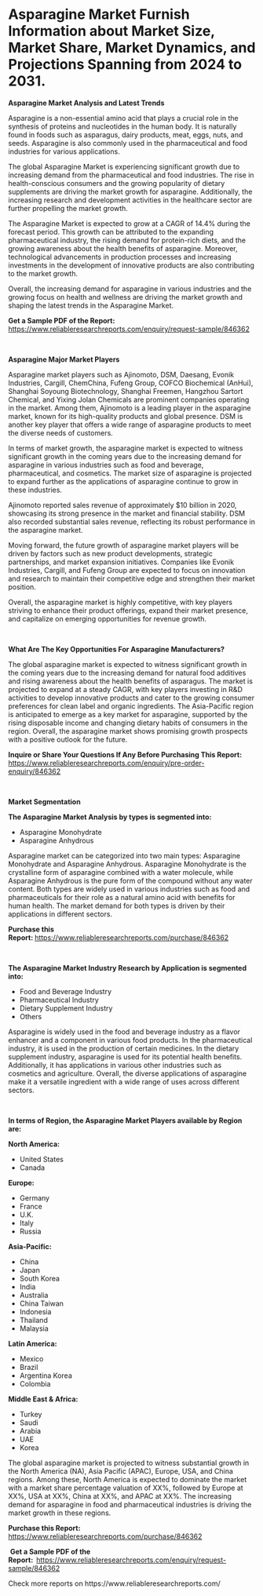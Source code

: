 <p><h1>Asparagine Market Furnish Information about Market Size, Market Share, Market Dynamics, and Projections Spanning from 2024 to 2031.</h1></p><p><strong>Asparagine Market Analysis and Latest Trends</strong></p>
<p><p>Asparagine is a non-essential amino acid that plays a crucial role in the synthesis of proteins and nucleotides in the human body. It is naturally found in foods such as asparagus, dairy products, meat, eggs, nuts, and seeds. Asparagine is also commonly used in the pharmaceutical and food industries for various applications.</p><p>The global Asparagine Market is experiencing significant growth due to increasing demand from the pharmaceutical and food industries. The rise in health-conscious consumers and the growing popularity of dietary supplements are driving the market growth for asparagine. Additionally, the increasing research and development activities in the healthcare sector are further propelling the market growth.</p><p>The Asparagine Market is expected to grow at a CAGR of 14.4% during the forecast period. This growth can be attributed to the expanding pharmaceutical industry, the rising demand for protein-rich diets, and the growing awareness about the health benefits of asparagine. Moreover, technological advancements in production processes and increasing investments in the development of innovative products are also contributing to the market growth.</p><p>Overall, the increasing demand for asparagine in various industries and the growing focus on health and wellness are driving the market growth and shaping the latest trends in the Asparagine Market.</p></p>
<p><strong>Get a Sample PDF of the Report:&nbsp;</strong> <a href="https://www.reliableresearchreports.com/enquiry/request-sample/846362">https://www.reliableresearchreports.com/enquiry/request-sample/846362</a></p>
<p>&nbsp;</p>
<p><strong>Asparagine Major Market Players</strong></p>
<p><p>Asparagine market players such as Ajinomoto, DSM, Daesang, Evonik Industries, Cargill, ChemChina, Fufeng Group, COFCO Biochemical (AnHui), Shanghai Soyoung Biotechnology, Shanghai Freemen, Hangzhou Sartort Chemical, and Yixing Jolan Chemicals are prominent companies operating in the market. Among them, Ajinomoto is a leading player in the asparagine market, known for its high-quality products and global presence. DSM is another key player that offers a wide range of asparagine products to meet the diverse needs of customers.</p><p>In terms of market growth, the asparagine market is expected to witness significant growth in the coming years due to the increasing demand for asparagine in various industries such as food and beverage, pharmaceutical, and cosmetics. The market size of asparagine is projected to expand further as the applications of asparagine continue to grow in these industries.</p><p>Ajinomoto reported sales revenue of approximately $10 billion in 2020, showcasing its strong presence in the market and financial stability. DSM also recorded substantial sales revenue, reflecting its robust performance in the asparagine market.</p><p>Moving forward, the future growth of asparagine market players will be driven by factors such as new product developments, strategic partnerships, and market expansion initiatives. Companies like Evonik Industries, Cargill, and Fufeng Group are expected to focus on innovation and research to maintain their competitive edge and strengthen their market position.</p><p>Overall, the asparagine market is highly competitive, with key players striving to enhance their product offerings, expand their market presence, and capitalize on emerging opportunities for revenue growth.</p></p>
<p>&nbsp;</p>
<p><strong>What Are The Key Opportunities For Asparagine Manufacturers?</strong></p>
<p><p>The global asparagine market is expected to witness significant growth in the coming years due to the increasing demand for natural food additives and rising awareness about the health benefits of asparagus. The market is projected to expand at a steady CAGR, with key players investing in R&D activities to develop innovative products and cater to the growing consumer preferences for clean label and organic ingredients. The Asia-Pacific region is anticipated to emerge as a key market for asparagine, supported by the rising disposable income and changing dietary habits of consumers in the region. Overall, the asparagine market shows promising growth prospects with a positive outlook for the future.</p></p>
<p><strong>Inquire or Share Your Questions If Any Before Purchasing This Report:</strong> <a href="https://www.reliableresearchreports.com/enquiry/pre-order-enquiry/846362">https://www.reliableresearchreports.com/enquiry/pre-order-enquiry/846362</a></p>
<p>&nbsp;</p>
<p><strong>Market Segmentation</strong></p>
<p><strong>The Asparagine Market Analysis by types is segmented into:</strong></p>
<p><ul><li>Asparagine Monohydrate</li><li>Asparagine Anhydrous</li></ul></p>
<p><p>Asparagine market can be categorized into two main types: Asparagine Monohydrate and Asparagine Anhydrous. Asparagine Monohydrate is the crystalline form of asparagine combined with a water molecule, while Asparagine Anhydrous is the pure form of the compound without any water content. Both types are widely used in various industries such as food and pharmaceuticals for their role as a natural amino acid with benefits for human health. The market demand for both types is driven by their applications in different sectors.</p></p>
<p><strong>Purchase this Report:&nbsp;</strong><a href="https://www.reliableresearchreports.com/purchase/846362">https://www.reliableresearchreports.com/purchase/846362</a></p>
<p>&nbsp;</p>
<p><strong>The Asparagine Market Industry Research by Application is segmented into:</strong></p>
<p><ul><li>Food and Beverage Industry</li><li>Pharmaceutical Industry</li><li>Dietary Supplement Industry</li><li>Others</li></ul></p>
<p><p>Asparagine is widely used in the food and beverage industry as a flavor enhancer and a component in various food products. In the pharmaceutical industry, it is used in the production of certain medicines. In the dietary supplement industry, asparagine is used for its potential health benefits. Additionally, it has applications in various other industries such as cosmetics and agriculture. Overall, the diverse applications of asparagine make it a versatile ingredient with a wide range of uses across different sectors.</p></p>
<p>&nbsp;</p>
<p><strong>In terms of Region, the Asparagine Market Players available by Region are:</strong></p>
<p>
    <p> <strong> North America: </strong>
        <ul>
            <li>United States</li>
            <li>Canada</li>
        </ul>
        </p> 
    <p> <strong> Europe: </strong>
        <ul>
            <li>Germany</li>
            <li>France</li>
            <li>U.K.</li>
            <li>Italy</li>
            <li>Russia</li>
        </ul>
        </p> 
    <p> <strong> Asia-Pacific: </strong>
        <ul>
            <li>China</li>
            <li>Japan</li>
            <li>South Korea</li>
            <li>India</li>
            <li>Australia</li>
            <li>China Taiwan</li>
            <li>Indonesia</li>
            <li>Thailand</li>
            <li>Malaysia</li>
        </ul>
        </p> 
    <p> <strong> Latin America: </strong>
        <ul>
            <li>Mexico</li>
            <li>Brazil</li>
            <li>Argentina Korea</li>
            <li>Colombia</li>
        </ul>
        </p> 
    <p> <strong> Middle East & Africa: </strong>
        <ul>
            <li>Turkey</li>
            <li>Saudi</li>
            <li>Arabia</li>
            <li>UAE</li>
            <li>Korea</li>
        </ul>
    </p>
    </p>
<p><p>The global asparagine market is projected to witness substantial growth in the North America (NA), Asia Pacific (APAC), Europe, USA, and China regions. Among these, North America is expected to dominate the market with a market share percentage valuation of XX%, followed by Europe at XX%, USA at XX%, China at XX%, and APAC at XX%. The increasing demand for asparagine in food and pharmaceutical industries is driving the market growth in these regions.</p></p>
<p><strong>Purchase this Report: </strong><a href="https://www.reliableresearchreports.com/purchase/846362">https://www.reliableresearchreports.com/purchase/846362</a></p>
<p>&nbsp;<strong>Get a Sample PDF of the Report:&nbsp;&nbsp;</strong><a href="https://www.reliableresearchreports.com/enquiry/request-sample/846362">https://www.reliableresearchreports.com/enquiry/request-sample/846362</a></p>
<p><strong></strong></p>
<p>Check more reports on https://www.reliableresearchreports.com/</p>